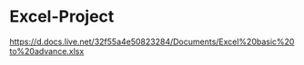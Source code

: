  # Excel-Project
 https://d.docs.live.net/32f55a4e50823284/Documents/Excel%20basic%20to%20advance.xlsx
